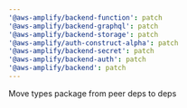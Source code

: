 ```yaml
---
'@aws-amplify/backend-function': patch
'@aws-amplify/backend-graphql': patch
'@aws-amplify/backend-storage': patch
'@aws-amplify/auth-construct-alpha': patch
'@aws-amplify/backend-secret': patch
'@aws-amplify/backend-auth': patch
'@aws-amplify/backend': patch
---
```


Move types package from peer deps to deps
